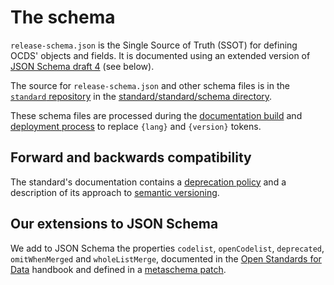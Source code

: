 # The schema

`release-schema.json` is the Single Source of Truth (SSOT) for defining OCDS' objects and fields. It is documented using an extended version of [JSON Schema draft 4](https://tools.ietf.org/html/draft-zyp-json-schema-04) (see below).

The source for `release-schema.json` and other schema files is in the [`standard` repository](https://github.com/open-contracting/standard) in the [standard/standard/schema directory](https://github.com/open-contracting/standard/tree/HEAD/standard/schema).

These schema files are processed during the [documentation build](technical/build) and [deployment process](technical/deployment) to replace `{lang}` and `{version}` tokens.

## Forward and backwards compatibility

The standard's documentation contains a [deprecation policy](https://standard.open-contracting.org/latest/en/schema/deprecation/) and a description of its approach to [semantic versioning](https://standard.open-contracting.org/latest/en/support/governance/#versions).

## Our extensions to JSON Schema

We add to JSON Schema the properties `codelist`, `openCodelist`, `deprecated`, `omitWhenMerged` and `wholeListMerge`, documented in the [Open Standards for Data](http://os4d.opendataservices.coop/development/schema/#extended-json-schema) handbook and defined in a [metaschema patch](https://github.com/open-contracting/standard/tree/HEAD/standard/schema/metaschema). 
